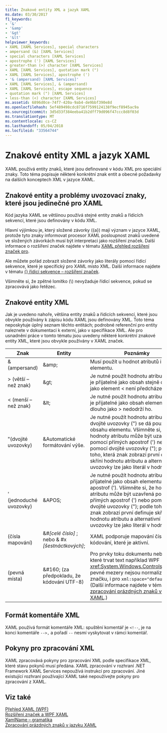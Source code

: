 ```yaml
---
title: Znakové entity XML a jazyk XAML
ms.date: 03/30/2017
f1_keywords:
- '&'
- '&amp'
- '&gt'
- '&lt'
helpviewer_keywords:
- XAML [XAML Services], special characters
- ampersand (&) [XAML Services]
- special characters [XAML Services]
- apostrophe (') [XAML Services]
- greater-than (>) character [XAML Services]
- XAML [XAML Services], quotation mark (")
- XAML [XAML Services], apostrophe (')
- '& (ampersand) [XAML Services]'
- XAML [XAML Services], & (ampersand)
- XAML [XAML Services], escape sequence
- quotation mark (") [XAML Services]
- less-than (<) character [XAML Services]
ms.assetid: 6896d0ce-74f7-420a-9ab4-de9bbf390e8d
ms.openlocfilehash: 5ef489498cdc8716f7599124138f9ecf8945ac9a
ms.sourcegitcommit: 3d5d33f384eeba41b2dff79d096f47ccc8d8f03d
ms.translationtype: MT
ms.contentlocale: cs-CZ
ms.lasthandoff: 05/04/2018
ms.locfileid: "33564744"
---
```

# <a name="xml-character-entities-and-xaml"></a>Znakové entity XML a jazyk XAML
XAML používá entity znaků, které jsou definované v kódu XML pro speciální znaky. Toto téma popisuje některé konkrétní znak entit a obecné požadavky na dalších konceptech XML v jazyce XAML.  
  
<a name="character_entities_and_escaping_issues_that_are_unique_to_xaml"></a>   
## <a name="character-entities-and-escaping-issues-that-are-unique-to-xaml"></a>Znakové entity a problémy uvozovací znaky, které jsou jedinečné pro XAML  
 Kód jazyka XAML se většinou používá stejné entity znaků a řídicích sekvencí, které jsou definovány v kódu XML.  
  
 Hlavní výjimkou je, který složené závorky ({a}) mají význam v jazyce XAML, protože tyto znaky informovat procesor XAML posloupnost znaků uvedené ve složených závorkách musí být interpretaci jako rozšíření značek. Další informace o rozšíření značek najdete v tématu [XAML přehled rozšíření značek pro](../../../docs/framework/xaml-services/markup-extensions-for-xaml-overview.md).  
  
 Ale můžete pořád zobrazit složené závorky jako literály pomocí řídicí sekvence, které je specifický pro XAML místo XML. Další informace najdete v tématu [ {} řídicí sekvence – rozšíření značek](escape-sequence-markup-extension.md).  
  
 Všimněte si, že zpětné lomítko (\\) nevyžaduje řídicí sekvence, pokud se zpracovává jako řetězec.  
  
<a name="xml_character_entities"></a>   
## <a name="xml-character-entities"></a>Znakové entity XML  
 Jak je uvedeno nahoře, většina entity znaků a řídicích sekvencí, které jsou obvykle používány k zápisu kódu XAML jsou definovány XML. Toto téma neposkytuje úplný seznam těchto entitách; podrobné referenční pro entity naleznete v dokumentaci k externí, jako v specifikace XML. Ale pro usnadnění práce v tomto tématu jsou uvedeny některé konkrétní znakové entity XML, které jsou obvykle používány v XAML značek.  
  
|Znak|Entity|Poznámky|  
|---------------|------------|-----------|  
|& (ampersand)|\&amp;|Musí použít u hodnot atributů i obsahu elementu.|  
|> (větší – než znak)|\&gt;|Je nutné použít hodnotu atributu, ale > je přijatelné jako obsah stejně dlouho jako element < není předcházet.|  
|< (menší – než znak)|\&lt;|Je nutné použít hodnotu atributu, ale \< je přijatelné jako obsah elementu stejně dlouho jako > nedodrží ho.|  
|"(dvojité uvozovky)|\&Automatické formátování výše.|Je nutné použít hodnotu atributu, ale dvojité uvozovky (") se dá použít jako obsahu elementu. Všimněte si, že hodnoty atributu může být uzavřená pomocí přímých apostrof (') nebo pomocí dvojité uvozovky ("); podle toho, která znak zobrazí první definuje skříni hodnotu atributu a alternativní uvozovky lze jako literál v hodnotě.|  
|' (jednoduché uvozovky)|\&APOS;|Je nutné použít hodnotu atributu, ale je přijatelné jako obsah elementu přímých apostrof ('). Všimněte si, že hodnoty atributu může být uzavřená pomocí přímých apostrof (') nebo pomocí dvojité uvozovky ("); podle toho, která znak zobrazí první definuje skříni hodnotu atributu a alternativní uvozovky lze jako literál v hodnotě.|  
|(čísla mapování)|&#*[celé číslo]* ; nebo & #x *[šestnáctkových]*;|XAML podporuje mapování čísla do kódování, které je aktivní.|  
|(pevná místa)|&\#160; (za předpokladu, že kódování UTF-8)|Pro prvky toku dokumentu nebo prvky, které trvat text například WPF <xref:System.Windows.Controls.TextBox>, pevné mezery nejsou normalized mimo značku, i pro `xml:space="default"`. (Další informace najdete v tématu [zpracování prázdných znaků v jazyce XAML](../../../docs/framework/xaml-services/whitespace-processing-in-xaml.md).)|  
  
<a name="xml_comment_format"></a>   
## <a name="xml-comment-format"></a>Formát komentáře XML  
 XAML používá formát komentáře XML: spuštění komentář je `<!--`, je na konci komentáře `-->,` a pořadí `--` nesmí vyskytovat v rámci komentář.  
  
<a name="xml_processing_instructions"></a>   
## <a name="xml-processing-instructions"></a>Pokyny pro zpracování XML  
 XAML zpracovává pokyny pro zpracování XML podle specifikace XML, které stavu pokynů musí předána. XAML zpracování v rozhraní .NET Framework XAML Services nepoužívá instrukcí pro zpracování. Jiné existující rozhraní používající XAML také nepoužívejte pokyny pro zpracování z XAML.  
  
## <a name="see-also"></a>Viz také  
 [Přehled XAML (WPF)](../../../docs/framework/wpf/advanced/xaml-overview-wpf.md)  
 [Rozšíření značek a WPF XAML](../../../docs/framework/wpf/advanced/markup-extensions-and-wpf-xaml.md)  
 [XamlName – gramatika](../../../docs/framework/xaml-services/xamlname-grammar.md)  
 [Zpracování prázdných znaků v jazyku XAML](../../../docs/framework/xaml-services/whitespace-processing-in-xaml.md)

